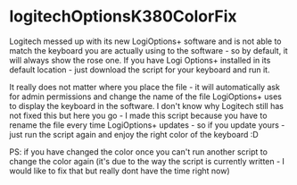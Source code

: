 # logitechOptionsK380ColorFix
Logitech messed up with its new LogiOptions+ software and is not able to match the keyboard you are actually using to the software - so by default, it will always show the rose one. If you have Logi Options+ installed in its default location - just download the script for your keyboard and run it. 

It really does not matter where you place the file - it will automatically ask for admin permissions and change the name of the file LogiOptions+ uses to display the keyboard in the software.
I don't know why Logitech still has not fixed this but here you go - I made this script because you have to rename the file every time LogiOptions+ updates - so if you update yours - just run the script again and enjoy the right color of the keyboard :D 

PS: if you have changed the color once you can't run another script to change the color again (it's due to the way the script is currently written - I would like to fix that but really dont have the time right now) 
